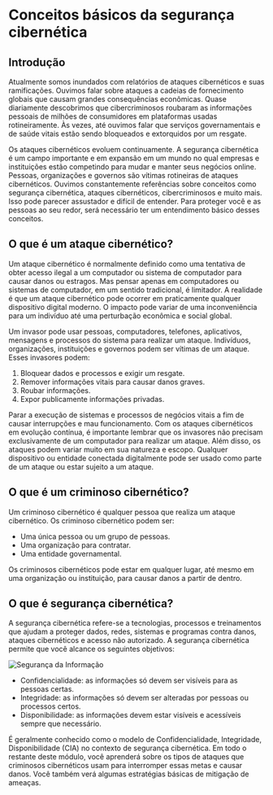 # Conceitos básicos da segurança cibernética 

## Introdução

Atualmente somos inundados com relatórios de ataques cibernéticos e suas ramificações. Ouvimos falar sobre ataques a cadeias de fornecimento globais que causam grandes consequências econômicas. Quase diariamente descobrimos que cibercriminosos roubaram as informações pessoais de milhões de consumidores em plataformas usadas rotineiramente. Às vezes, até ouvimos falar que serviços governamentais e de saúde vitais estão sendo bloqueados e extorquidos por um resgate.

Os ataques cibernéticos evoluem continuamente. A segurança cibernética é um campo importante e em expansão em um mundo no qual empresas e instituições estão competindo para mudar e manter seus negócios online. Pessoas, organizações e governos são vítimas rotineiras de ataques cibernéticos. Ouvimos constantemente referências sobre conceitos como segurança cibernética, ataques cibernéticos, cibercriminosos e muito mais. Isso pode parecer assustador e difícil de entender. Para proteger você e as pessoas ao seu redor, será necessário ter um entendimento básico desses conceitos.

## O que é um ataque cibernético?

Um ataque cibernético é normalmente definido como uma tentativa de obter acesso ilegal a um computador ou sistema de computador para causar danos ou estragos. Mas pensar apenas em computadores ou sistemas de computador, em um sentido tradicional, é limitador. A realidade é que um ataque cibernético pode ocorrer em praticamente qualquer dispositivo digital moderno. O impacto pode variar de uma inconveniência para um indivíduo até uma perturbação econômica e social global.

Um invasor pode usar pessoas, computadores, telefones, aplicativos, mensagens e processos do sistema para realizar um ataque. Indivíduos, organizações, instituições e governos podem ser vítimas de um ataque. Esses invasores podem:

1. Bloquear dados e processos e exigir um resgate.
2. Remover informações vitais para causar danos graves.
3. Roubar informações.
4. Expor publicamente informações privadas.

Parar a execução de sistemas e processos de negócios vitais a fim de causar interrupções e mau funcionamento.
Com os ataques cibernéticos em evolução contínua, é importante lembrar que os invasores não precisam exclusivamente de um computador para realizar um ataque. Além disso, os ataques podem variar muito em sua natureza e escopo. Qualquer dispositivo ou entidade conectada digitalmente pode ser usado como parte de um ataque ou estar sujeito a um ataque.

## O que é um criminoso cibernético?

Um criminoso cibernético é qualquer pessoa que realiza um ataque cibernético. Os criminoso cibernético podem ser:

* Uma única pessoa ou um grupo de pessoas.
* Uma organização para contratar.
* Uma entidade governamental.

Os criminosos cibernéticos pode estar em qualquer lugar, até mesmo em uma organização ou instituição, para causar danos a partir de dentro.

## O que é segurança cibernética?

A segurança cibernética refere-se a tecnologias, processos e treinamentos que ajudam a proteger dados, redes, sistemas e programas contra danos, ataques cibernéticos e acesso não autorizado. A segurança cibernética permite que você alcance os seguintes objetivos:

![Segurança da Informação](https://learn.microsoft.com/pt-br/training/wwl-sci/describe-basic-cybersecurity-threats-attacks-mitigations/media/confidentiality-integrity-availability-triangle.png)

* Confidencialidade: as informações só devem ser visíveis para as pessoas certas.
* Integridade: as informações só devem ser alteradas por pessoas ou processos certos.
* Disponibilidade: as informações devem estar visíveis e acessíveis sempre que necessário.

É geralmente conhecido como o modelo de Confidencialidade, Integridade, Disponibilidade (CIA) no contexto de segurança cibernética. Em todo o restante deste módulo, você aprenderá sobre os tipos de ataques que criminosos cibernéticos usam para interromper essas metas e causar danos. Você também verá algumas estratégias básicas de mitigação de ameaças.

